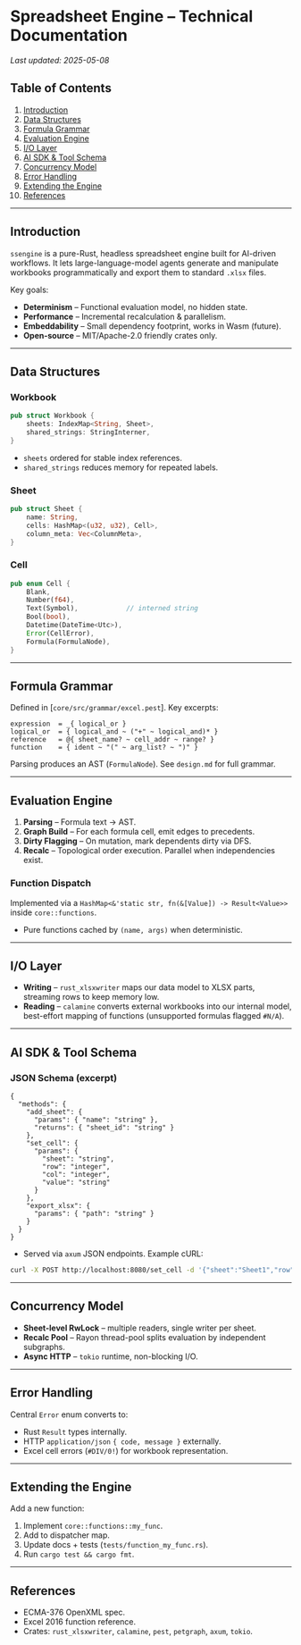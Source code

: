 # Spreadsheet Engine – Technical Documentation

_Last updated: 2025-05-08_

## Table of Contents
1. [Introduction](#introduction)
2. [Data Structures](#data-structures)
3. [Formula Grammar](#formula-grammar)
4. [Evaluation Engine](#evaluation-engine)
5. [I/O Layer](#io-layer)
6. [AI SDK & Tool Schema](#ai-sdk--tool-schema)
7. [Concurrency Model](#concurrency-model)
8. [Error Handling](#error-handling)
9. [Extending the Engine](#extending-the-engine)
10. [References](#references)

---

## Introduction
`ssengine` is a pure-Rust, headless spreadsheet engine built for AI-driven workflows. It lets large-language-model agents generate and manipulate workbooks programmatically and export them to standard `.xlsx` files.

Key goals:
* **Determinism** – Functional evaluation model, no hidden state.
* **Performance** – Incremental recalculation & parallelism.
* **Embeddability** – Small dependency footprint, works in Wasm (future).
* **Open-source** – MIT/Apache-2.0 friendly crates only.

---

## Data Structures
### Workbook
```rust
pub struct Workbook {
    sheets: IndexMap<String, Sheet>,
    shared_strings: StringInterner,
}
```
* `sheets` ordered for stable index references.
* `shared_strings` reduces memory for repeated labels.

### Sheet
```rust
pub struct Sheet {
    name: String,
    cells: HashMap<(u32, u32), Cell>,
    column_meta: Vec<ColumnMeta>,
}
```

### Cell
```rust
pub enum Cell {
    Blank,
    Number(f64),
    Text(Symbol),            // interned string
    Bool(bool),
    Datetime(DateTime<Utc>),
    Error(CellError),
    Formula(FormulaNode),
}
```

---

## Formula Grammar
Defined in [`core/src/grammar/excel.pest`]. Key excerpts:
```pest
expression  = _{ logical_or }
logical_or  = { logical_and ~ ("+" ~ logical_and)* }
reference   = @{ sheet_name? ~ cell_addr ~ range? }
function    = { ident ~ "(" ~ arg_list? ~ ")" }
```
Parsing produces an AST (`FormulaNode`). See `design.md` for full grammar.

---

## Evaluation Engine
1. **Parsing** – Formula text → AST.
2. **Graph Build** – For each formula cell, emit edges to precedents.
3. **Dirty Flagging** – On mutation, mark dependents dirty via DFS.
4. **Recalc** – Topological order execution. Parallel when independencies exist.

### Function Dispatch
Implemented via a `HashMap<&'static str, fn(&[Value]) -> Result<Value>>` inside `core::functions`.
* Pure functions cached by `(name, args)` when deterministic.

---

## I/O Layer
* **Writing** – `rust_xlsxwriter` maps our data model to XLSX parts, streaming rows to keep memory low.
* **Reading** – `calamine` converts external workbooks into our internal model, best-effort mapping of functions (unsupported formulas flagged `#N/A`).

---

## AI SDK & Tool Schema
### JSON Schema (excerpt)
```jsonc
{
  "methods": {
    "add_sheet": {
      "params": { "name": "string" },
      "returns": { "sheet_id": "string" }
    },
    "set_cell": {
      "params": {
        "sheet": "string",
        "row": "integer",
        "col": "integer",
        "value": "string"
      }
    },
    "export_xlsx": {
      "params": { "path": "string" }
    }
  }
}
```
* Served via `axum` JSON endpoints. Example cURL:
```bash
curl -X POST http://localhost:8080/set_cell -d '{"sheet":"Sheet1","row":0,"col":0,"value":"=SUM(1,2)"}'
```

---

## Concurrency Model
* **Sheet-level RwLock** – multiple readers, single writer per sheet.
* **Recalc Pool** – Rayon thread-pool splits evaluation by independent subgraphs.
* **Async HTTP** – `tokio` runtime, non-blocking I/O.

---

## Error Handling
Central `Error` enum converts to:
* Rust `Result` types internally.
* HTTP `application/json` `{ code, message }` externally.
* Excel cell errors (`#DIV/0!`) for workbook representation.

---

## Extending the Engine
Add a new function:
1. Implement `core::functions::my_func`.
2. Add to dispatcher map.
3. Update docs + tests (`tests/function_my_func.rs`).
4. Run `cargo test && cargo fmt`.

---

## References
* ECMA-376 OpenXML spec.
* Excel 2016 function reference.
* Crates: `rust_xlsxwriter`, `calamine`, `pest`, `petgraph`, `axum`, `tokio`.
